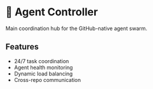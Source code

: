 # 🎯 Agent Controller

Main coordination hub for the GitHub-native agent swarm.

## Features
- 24/7 task coordination
- Agent health monitoring  
- Dynamic load balancing
- Cross-repo communication
